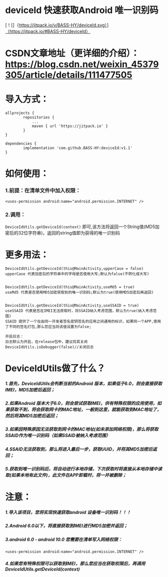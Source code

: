 # deviceId 快速获取Android 唯一识别码
[！[]（https://jitpack.io/v/BASS-HY/deviceId.svg）]（https://jitpack.io/#BASS-HY/deviceId）

# CSDN文章地址（更详细的介绍）：https://blog.csdn.net/weixin_45379305/article/details/111477505

# 导入方式：
```
allprojects {
		repositories {
			...
			maven { url 'https://jitpack.io' }
		}
}

dependencies {
	    implementation 'com.github.BASS-HY:deviceId:v1.1'
}
```

# 如何使用：
### 1.前提：在清单文件中加入权限：
```<uses-permission android:name="android.permission.INTERNET" />```

### 2.调用：
```DeviceIdUtils.getDeviceId(context)```
即可,该方法将返回一个String值(MD5加密后的32位字符串)，返回的string值即为获得的唯一识别码

# 更多用法：

```
DeviceIdUtils.getDeviceId(this@MainActivity,upperCase = false)
upperCase 代表加密后的字符串中的字母是否使用大写;默认为false(不转化成大写)


DeviceIdUtils.getDeviceId(this@MainActivity,useMd5 = true)
useMd5 代表是否使用MD5加密获取到的唯一识别码;默认为true(使用MD5加密后再返回)


DeviceIdUtils.getDeviceId(this@MainActivity,useSSAID = true)
useSSAID 代表是否在IMEI无法获取时，将SSAID纳入考虑范围，默认为true(纳入考虑范围)
SSAID 提供了一个在由同一开发者签名密钥签名的应用之间通用的标识，如果同一个APP,使用了不同的签名打包,那么您应当将该值设置为false;

开启日志：
日志默认为开启，在release包中，建议将其关闭
DeviceIdUtils.isDebugger(false)//关闭日志
```
# DeviceIdUtils做了什么？
#####  1.首先，DeviceIdUtils会判断当前的Android 版本，如果低于6.0，则会直接获取IMEI，MD5加密后返回；
#####  2.如果Android 版本大于6.0，则会尝试获取IMEI，供有特殊权限的应用使用，如果获取不到，将会获取网卡的MAC地址，一般到这里，就能获取到MAC地址了，然后将其MD5加密后返回；
#####  3.如果因特殊原因无法获取到网卡的MAC地址(如未添加网络权限)，那么将获取SSAID作为唯一识别码（如果SSAID被纳入考虑范围）
#####  4.SSAID无法获取到，那么将进入最后一步，获取UUID，并将其MD5加密后返回；
#####  5.获取到唯一识别码后，将自动进行本地存储，下次获取时将直接从本地存储中读取(如果本地有此文件)，此文件在APP卸载时，将一并被删除；


# 注意：
##### 1.导入该项目，您将实现快速获取android 设备唯一识别码！！！
##### 2.Android 6.0以下，将直接获取到IMEI进行MD5加密并返回；
##### 3.android 6.0 - android 10.0 您需要在清单写入网络权限：
```
<uses-permission android:name="android.permission.INTERNET" />
```
##### 4.如果您有特殊权限可以获取到IMEI，那么您应当在获取权限后，再调用DeviceIdUtils.getDeviceId(context)
